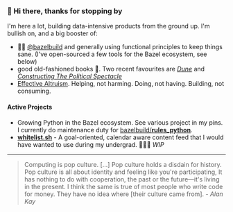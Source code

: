 

 
### 👋 Hi there, thanks for stopping by

I'm here a lot, building data-intensive products from the ground up. 
I'm bullish on, and a big booster of:

* 🌿💚 [@bazelbuild](https://github.com/bazelbuild/) and generally using functional principles to keep things sane. (I've open-sourced a few tools for the Bazel ecosystem, see below)
* good old-fashioned books 📖. Two recent favourites are [_Dune_](https://www.goodreads.com/book/show/44767458-dune) and [_Constructing The Political Spectacle_](https://www.goodreads.com/book/show/348524.Constructing_the_Political_Spectacle)
* [Effective Altruism](https://www.stitcher.com/podcast/vox/the-ezra-klein-show/e/65717914). Helping, not harming. Doing, not having. Building, not consuming.

#### Active Projects

* Growing Python in the Bazel ecosystem. See various project in my pins. I currently do maintenance duty for [bazelbuild/**rules_python**](https://github.com/bazelbuild/rules_python).
* **[whitelist.sh](https://whitelist.sh/)** - A goal-oriented, calendar aware content feed that I would have wanted to use during my undergrad. 👷🏻‍♂️ _WIP_

---

> Computing is pop culture. [...] Pop culture holds a disdain for history. Pop culture is all about identity and feeling like you're participating, It has nothing to do with cooperation, the past or the future—it's living in the present. I think the same is true of most people who write code for money. They have no idea where [their culture came from]. - _Alan Kay_
